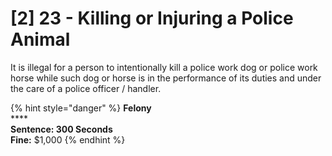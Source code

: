 # \[2] 23 - Killing or Injuring a Police Animal

It is illegal for a person to intentionally kill a police work dog or police work horse while such dog or horse is in the performance of its duties and under the care of a police officer / handler.&#x20;

{% hint style="danger" %}
**Felony**\
****\
**Sentence: 300 Seconds**\
**Fine:** $1,000
{% endhint %}
